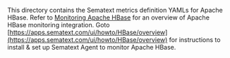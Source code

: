 This directory contains the Sematext metrics definition YAMLs for Apache HBase.  Refer to [Monitoring Apache HBase](https://sematext.com/docs/integration/hbase/) for an overview of 
Apache HBase monitoring integration. Goto [https://apps.sematext.com/ui/howto/HBase/overview](https://apps.sematext.com/ui/howto/HBase/overview) for instructions to install & set up Sematext Agent to monitor Apache HBase.